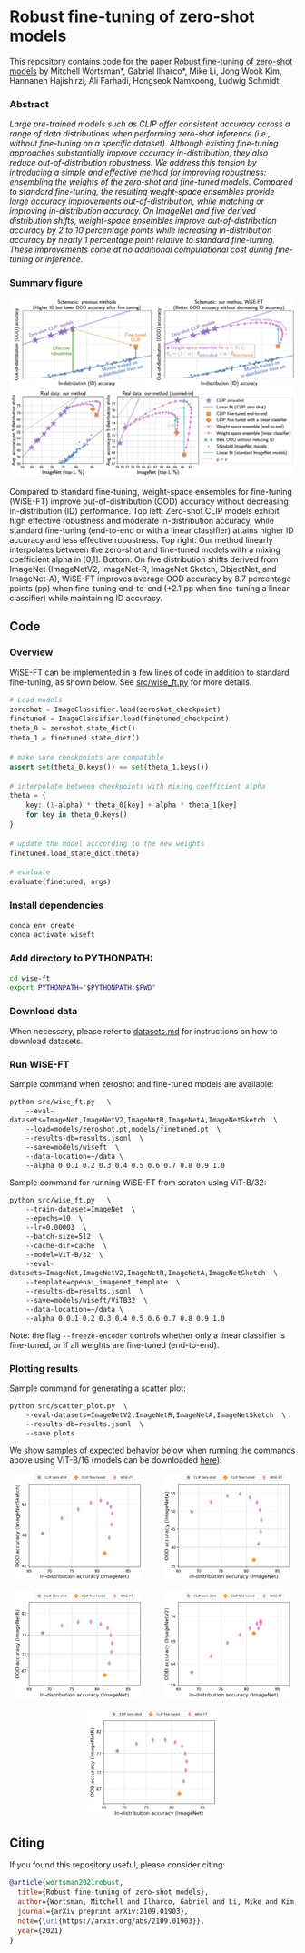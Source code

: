 # Robust fine-tuning of zero-shot models

This repository contains code for the paper [Robust fine-tuning of zero-shot models](https://arxiv.org/abs/2109.01903) by Mitchell Wortsman*, Gabriel Ilharco*, Mike Li, Jong Wook Kim, Hannaneh Hajishirzi, Ali Farhadi, Hongseok Namkoong, Ludwig Schmidt.

### Abstract
*Large pre-trained models such as CLIP offer consistent accuracy across a range of data distributions when performing zero-shot inference (i.e., without fine-tuning on a specific dataset).  Although existing fine-tuning approaches substantially improve accuracy in-distribution, they also reduce out-of-distribution robustness.  We address this tension by introducing a simple and effective method for improving robustness:  ensembling the weights of the zero-shot and fine-tuned models. Compared to standard fine-tuning, the resulting weight-space ensembles provide large accuracy improvements out-of-distribution, while matching or improving in-distribution accuracy.  On ImageNet and five derived distribution shifts, weight-space ensembles improve out-of-distribution accuracy by 2 to 10 percentage points while increasing in-distribution accuracy by nearly 1 percentage point relative to standard fine-tuning.  These improvements come at no additional computational cost during fine-tuning or inference.*

### Summary figure

<p align="center">
<img src="images/figure1.png" alt="figure1"/>
</p>

Compared to standard fine-tuning, weight-space ensembles for fine-tuning (WiSE-FT) improve out-of-distribution (OOD) accuracy without decreasing in-distribution (ID) performance.
Top left: Zero-shot CLIP models exhibit high effective robustness and moderate in-distribution accuracy, while standard fine-tuning (end-to-end or with a linear classifier) attains higher ID accuracy and less effective robustness.
Top right: Our method linearly interpolates between the zero-shot and fine-tuned models with a mixing coefficient alpha in [0,1].
Bottom: On five distribution shifts derived from ImageNet (ImageNetV2, ImageNet-R, ImageNet Sketch, ObjectNet, and ImageNet-A), WiSE-FT improves average OOD accuracy by 8.7 percentage points (pp) when fine-tuning end-to-end (+2.1 pp when fine-tuning a linear classifier) while maintaining ID accuracy.

## Code

### Overview

WiSE-FT can be implemented in a few lines of code in addition to standard fine-tuning, as shown below. See [src/wise_ft.py](src/wise_ft.py) for more details.

```python
# Load models
zeroshot = ImageClassifier.load(zeroshot_checkpoint)
finetuned = ImageClassifier.load(finetuned_checkpoint)
theta_0 = zeroshot.state_dict()
theta_1 = finetuned.state_dict()

# make sure checkpoints are compatible
assert set(theta_0.keys()) == set(theta_1.keys())

# interpolate between checkpoints with mixing coefficient alpha
theta = {
    key: (1-alpha) * theta_0[key] + alpha * theta_1[key]
    for key in theta_0.keys()
}

# update the model acccording to the new weights
finetuned.load_state_dict(theta)

# evaluate
evaluate(finetuned, args)
```

### Install dependencies

```bash
conda env create
conda activate wiseft
```

### Add directory to PYTHONPATH:

```bash
cd wise-ft
export PYTHONPATH="$PYTHONPATH:$PWD"
```

### Download data

When necessary, please refer to [datasets.md](datasets.md) for instructions on how to download datasets.

### Run WiSE-FT

Sample command when zeroshot and fine-tuned models are available:

```
python src/wise_ft.py   \
    --eval-datasets=ImageNet,ImageNetV2,ImageNetR,ImageNetA,ImageNetSketch  \
    --load=models/zeroshot.pt,models/finetuned.pt  \
    --results-db=results.jsonl  \
    --save=models/wiseft  \
    --data-location=~/data \
    --alpha 0 0.1 0.2 0.3 0.4 0.5 0.6 0.7 0.8 0.9 1.0
```

Sample command for running WiSE-FT from scratch using ViT-B/32:

```
python src/wise_ft.py   \
    --train-dataset=ImageNet  \
    --epochs=10  \
    --lr=0.00003  \
    --batch-size=512  \
    --cache-dir=cache  \
    --model=ViT-B/32  \
    --eval-datasets=ImageNet,ImageNetV2,ImageNetR,ImageNetA,ImageNetSketch  \
    --template=openai_imagenet_template  \
    --results-db=results.jsonl  \
    --save=models/wiseft/ViTB32  \
    --data-location=~/data \
    --alpha 0 0.1 0.2 0.3 0.4 0.5 0.6 0.7 0.8 0.9 1.0
```

Note: the flag `--freeze-encoder` controls whether only a linear classifier is fine-tuned, or if all weights are fine-tuned (end-to-end).

### Plotting results

Sample command for generating a scatter plot:

```
python src/scatter_plot.py  \
    --eval-datasets=ImageNetV2,ImageNetR,ImageNetA,ImageNetSketch  \
    --results-db=results.jsonl  \
    --save plots
```

We show samples of expected behavior below when running the commands above using ViT-B/16 (models can be downloaded  [here](https://drive.google.com/drive/folders/1f56kjpRKPiNSaUxNDtETEDRkbDkZnpCQ?usp=sharing)):

<p align="center">
  <img alt="ImageNet-Sketch" src="images/b16/ImageNetSketch.png" width="45%">
    &nbsp; &nbsp; &nbsp; &nbsp;
  <img alt="ImageNet-A" src="images/b16/ImageNetA.png" width="45%">
</p>
<p align="center">
  <img alt="ImageNet-R" src="images/b16/ImageNetR.png" width="45%">
    &nbsp; &nbsp; &nbsp; &nbsp;
  <img alt="ImageNetV2" src="images/b16/ImageNetV2.png" width="45%">
</p>
<p align="center">
  <img alt="ObjectNet" src="images/b16/ImageNetR.png" width="45%">
</p>

## Citing

If you found this repository useful, please consider citing:
```bibtex
@article{wortsman2021robust,
  title={Robust fine-tuning of zero-shot models},
  author={Wortsman, Mitchell and Ilharco, Gabriel and Li, Mike and Kim, Jong Wook and Hajishirzi, Hannaneh and Farhadi, Ali and Namkoong, Hongseok and Schmidt, Ludwig},
  journal={arXiv preprint arXiv:2109.01903},
  note={\url{https://arxiv.org/abs/2109.01903}},
  year={2021}
}
```
